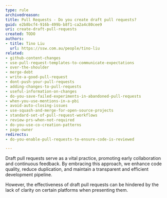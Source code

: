 ```yaml
---
type: rule
archivedreason: 
title: Pull Requests - Do you create draft pull requests?
guid: e2b8bcf4-916b-499b-b8f1-ca2a4c80cee9
uri: create-draft-pull-requests
created: TODO
authors:
- title: Tino Liu
  url: https://ssw.com.au/people/tino-liu
related:
- github-content-changes
- use-pull-request-templates-to-communicate-expectations
- over-the-shoulder
- merge-debt
- write-a-good-pull-request
- dont-push-your-pull-requests
- adding-changes-to-pull-requests
- useful-information-on-changes
- do-you-save-failed-experiments-in-abandoned-pull-requests
- when-you-use-mentions-in-a-pbi
- avoid-auto-closing-issues
- use-squash-and-merge-for-open-source-projects
- standard-set-of-pull-request-workflows
- review-prs-when-not-required
- do-you-use-co-creation-patterns
- page-owner
redirects:
- do-you-enable-pull-requests-to-ensure-code-is-reviewed

---
```


Draft pull requests serve as a vital practice, promoting early collaboration and continuous feedback. 
By embracing this approach, we enhance code quality, reduce duplication, and maintain a transparent and efficient development pipeline.

However, the effectiveness of draft pull requests can be hindered by the lack of clarity on certain platforms when presenting them.
